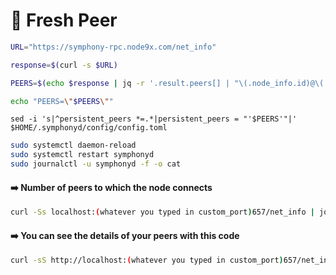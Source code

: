 # 🥦 Fresh Peer

```bash
URL="https://symphony-rpc.node9x.com/net_info"
```

```bash
response=$(curl -s $URL)
```

```bash
PEERS=$(echo $response | jq -r '.result.peers[] | "\(.node_info.id)@\(.remote_ip):" + (.node_info.listen_addr | capture("(?<ip>.+):(?<port>[0-9]+)$").port)' | paste -sd "," -)
```

```bash
echo "PEERS=\"$PEERS\""
```

```
sed -i 's|^persistent_peers *=.*|persistent_peers = "'$PEERS'"|' $HOME/.symphonyd/config/config.toml
```

```bash
sudo systemctl daemon-reload
sudo systemctl restart symphonyd
sudo journalctl -u symphonyd -f -o cat
```

#### ➡️ **Number of peers to which the node connects** <a href="#number-of-peers-to-which-the-node-connects" id="number-of-peers-to-which-the-node-connects"></a>

```bash
curl -Ss localhost:(whatever you typed in custom_port)657/net_info | jq .result.n_peers
```

#### ➡️ **You can see the details of your peers with this code** <a href="#you-can-see-the-details-of-your-peers-with-this-code" id="you-can-see-the-details-of-your-peers-with-this-code"></a>

```bash
curl -sS http://localhost:(whatever you typed in custom_port)657/net_info | jq -r '.result.peers[] | "\(.node_info.id)@\(.remote_ip):\(.node_info.listen_addr)"' | awk -F ':' '{print $1":"$(NF)}'
```
